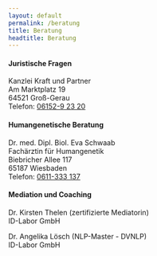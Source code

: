 ```yaml
---
layout: default
permalink: /beratung
title: Beratung
headtitle: Beratung
---
```

#### Juristische Fragen


Kanzlei Kraft und Partner<br>
Am Marktplatz 19<br>
64521 Groß-Gerau<br>
Telefon: <a href="tel:+49615292320">06152-9 23 20</a>


#### Humangenetische Beratung


Dr. med. Dipl. Biol. Eva Schwaab<br>
Fachärztin für Humangenetik<br>
Biebricher Allee 117<br>
65187 Wiesbaden<br>
Telefon: <a href="tel:+49611333137">0611-333 137</a>


#### Mediation und Coaching


Dr. Kirsten Thelen (zertifizierte Mediatorin)<br>
ID-Labor GmbH

Dr. Angelika Lösch (NLP-Master - DVNLP)<br>
ID-Labor GmbH
